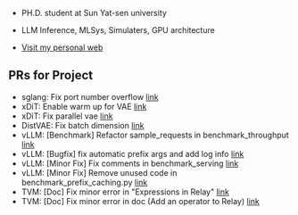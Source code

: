 
- PH.D. student at Sun Yat-sen university

- LLM Inference, MLSys, Simulaters, GPU architecture

- [Visit my personal web](https://gty111.github.io/info)

## PRs for Project
- sglang: Fix port number overflow [link](https://github.com/sgl-project/sglang/pull/2826)
- xDiT: Enable warm up for VAE [link](https://github.com/xdit-project/xDiT/pull/300)
- xDiT: Fix parallel vae [link](https://github.com/xdit-project/xDiT/pull/281)
- DistVAE: Fix batch dimension [link](https://github.com/xdit-project/DistVAE/pull/3)
- vLLM: [Benchmark] Refactor sample_requests in benchmark_throughput [link](https://github.com/vllm-project/vllm/pull/3613)
- vLLM: [Bugfix] fix automatic prefix args and add log info [link](https://github.com/vllm-project/vllm/pull/3608)
- vLLM: [Minor Fix] Fix comments in benchmark_serving [link](https://github.com/vllm-project/vllm/pull/3252)
- vLLM: [Minor Fix] Remove unused code in benchmark_prefix_caching.py [link](https://github.com/vllm-project/vllm/pull/3171)
- TVM: [Doc] Fix minor error in "Expressions in Relay" [link](https://github.com/apache/tvm/pull/16346)
- TVM: [Doc] Fix minor error in doc (Add an operator to Relay) [link](https://github.com/apache/tvm/pull/16282)

